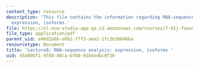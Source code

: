 ```yaml
---
content_type: resource
description: 'This file contains the information regarding RNA-sequence analysis:
  expression, isoforms.'
file: https://ol-ocw-studio-app-qa.s3.amazonaws.com/courses/7-91j-foundations-of-computational-and-systems-biology-spring-2014/45a80bf19f88d0cabfb091b4edbc0f36_MIT7_91JS14_Lecture8.pdf
file_type: application/pdf
parent_uid: e46d1b6b-e6b2-fff3-aee2-1fc3b36646ba
resourcetype: Document
title: 'Lecture8: RNA-sequence analysis: expression, isoforms '
uid: 45a80bf1-9f88-d0ca-bfb0-91b4edbc0f36
---
```

